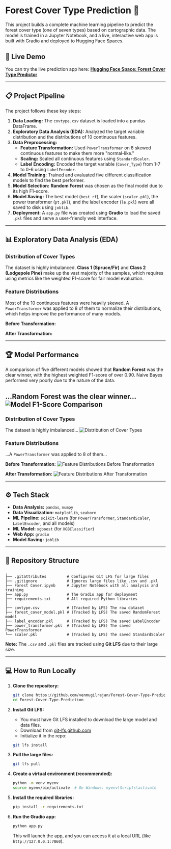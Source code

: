 # Forest Cover Type Prediction 🌲

This project builds a complete machine learning pipeline to predict the forest cover type (one of seven types) based on cartographic data. The model is trained in a Jupyter Notebook, and a live, interactive web app is built with Gradio and deployed to Hugging Face Spaces.

[](https://huggingface.co/spaces/venmugilrajan/Forest_cover_type)

## 🚀 Live Demo

You can try the live prediction app here:
**[Hugging Face Space: Forest Cover Type Predictor](https://huggingface.co/spaces/venmugilrajan/Forest_cover_type)**

-----

## 📋 Project Pipeline

The project follows these key steps:

1.  **Data Loading:** The `covtype.csv` dataset is loaded into a pandas DataFrame.
2.  **Exploratory Data Analysis (EDA):** Analyzed the target variable distribution and the distributions of 10 continuous features.
3.  **Data Preprocessing:**
      * **Feature Transformation:** Used `PowerTransformer` on 8 skewed continuous features to make them more "normal-like."
      * **Scaling:** Scaled all continuous features using `StandardScaler`.
      * **Label Encoding:** Encoded the target variable (`Cover_Type`) from 1-7 to 0-6 using `LabelEncoder`.
4.  **Model Training:** Trained and evaluated five different classification models to find the best performer.
5.  **Model Selection:** **Random Forest** was chosen as the final model due to its high F1-score.
6.  **Model Saving:** The best model (`best_rf`), the scaler (`scaler.pkl`), the power transformer (`pt.pkl`), and the label encoder (`le.pkl`) were all saved to disk using `joblib`.
7.  **Deployment:** A `app.py` file was created using **Gradio** to load the saved `.pkl` files and serve a user-friendly web interface.

-----

## 📊 Exploratory Data Analysis (EDA)

### Distribution of Cover Types

The dataset is highly imbalanced. **Class 1 (Spruce/Fir)** and **Class 2 (Lodgepole Pine)** make up the vast majority of the samples, which requires using metrics like the weighted F1-score for fair model evaluation.

### Feature Distributions

Most of the 10 continuous features were heavily skewed. A `PowerTransformer` was applied to 8 of them to normalize their distributions, which helps improve the performance of many models.

**Before Transformation:**

**After Transformation:**

-----

## 🏆 Model Performance

A comparison of five different models showed that **Random Forest** was the clear winner, with the highest weighted F1-score of over 0.90. Naive Bayes performed very poorly due to the nature of the data.

...**Random Forest** was the clear winner...
![Model F1-Score Comparison](images/f1_comparison.png)
-----
### Distribution of Cover Types
The dataset is highly imbalanced...
![Distribution of Cover Types](images/class_distribution.png)

### Feature Distributions
...A `PowerTransformer` was applied to 8 of them...

**Before Transformation:**
![Feature Distributions Before Transformation](images/dist_before_transform.png)

**After Transformation:**
![Feature Distributions After Transformation](images/dist_after_transform.png)

---


## ⚙️ Tech Stack

  * **Data Analysis:** `pandas`, `numpy`
  * **Data Visualization:** `matplotlib`, `seaborn`
  * **ML Pipeline:** `scikit-learn` (for `PowerTransformer`, `StandardScaler`, `LabelEncoder`, and all models)
  * **ML Model:** `xgboost` (for `XGBClassifier`)
  * **Web App:** `gradio`
  * **Model Saving:** `joblib`

-----

## 📂 Repository Structure

```
.
├── .gitattributes         # Configures Git LFS for large files
├── .gitignore             # Ignores large files like .csv and .pkl
├── Forest Cover.ipynb     # Jupyter Notebook with all analysis and training
├── app.py                 # The Gradio app for deployment
├── requirements.txt       # All required Python libraries
│
├── covtype.csv            # (Tracked by LFS) The raw dataset
├── forest_cover_model.pkl # (Tracked by LFS) The saved RandomForest model
├── label_encoder.pkl      # (Tracked by LFS) The saved LabelEncoder
├── power_transformer.pkl  # (Tracked by LFS) The saved PowerTransformer
└── scaler.pkl             # (Tracked by LFS) The saved StandardScaler
```

**Note:** The `.csv` and `.pkl` files are tracked using **Git LFS** due to their large size.

-----

## 💻 How to Run Locally

1.  **Clone the repository:**

    ```bash
    git clone https://github.com/venmugilrajan/Forest-Cover-Type-Prediction.git
    cd Forest-Cover-Type-Prediction
    ```

2.  **Install Git LFS:**

      * You must have Git LFS installed to download the large model and data files.
      * Download from [git-lfs.github.com](https://git-lfs.github.com)
      * Initialize it in the repo:

    <!-- end list -->

    ```bash
    git lfs install
    ```

3.  **Pull the large files:**

    ```bash
    git lfs pull
    ```

4.  **Create a virtual environment (recommended):**

    ```bash
    python -m venv myenv
    source myenv/bin/activate  # On Windows: myenv\Scripts\activate
    ```

5.  **Install the required libraries:**

    ```bash
    pip install -r requirements.txt
    ```

6.  **Run the Gradio app:**

    ```bash
    python app.py
    ```

    This will launch the app, and you can access it at a local URL (like `http://127.0.0.1:7860`).
